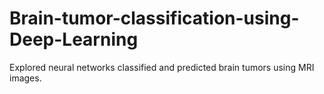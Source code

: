 # Brain-tumor-classification-using-Deep-Learning
Explored neural networks classified and predicted brain tumors using MRI images.
